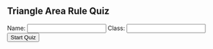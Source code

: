 <!DOCTYPE html>
<html lang="en">
<head>
  <meta charset="UTF-8">
  <meta name="viewport" content="width=device-width, initial-scale=1.0">
  <title>Triangle Area Rule Quiz</title>
  <link href="https://cdn.jsdelivr.net/npm/tailwindcss@2.2.19/dist/tailwind.min.css" rel="stylesheet">
  <script>
    let studentName = "";
    let studentClass = "";
    let currentQuestion = 0;
    let score = 0;
    let totalQuestions = 10;
    let questions = [];

    function startQuiz() {
      studentName = document.getElementById("name").value;
      studentClass = document.getElementById("class").value;
      if (!studentName || !studentClass) {
        alert("Please enter your name and class.");
        return;
      }
      document.getElementById("login").style.display = "none";
      document.getElementById("quiz").style.display = "block";
      generateQuestions();
      showQuestion();
    }

    function generateQuestions() {
      for (let i = 0; i < totalQuestions; i++) {
        let a = randomInt(5, 15);
        let b = randomInt(5, 15);
        let angle = [30, 45, 60, 90][Math.floor(Math.random() * 4)];
        let radians = angle * Math.PI / 180;
        let area = 0.5 * a * b * Math.sin(radians);
        area = Math.round(area * 10) / 10;

        let choices = generateChoices(area);
        questions.push({ a, b, angle, area, choices });
      }
    }

    function generateChoices(correct) {
      let choices = new Set([correct]);
      while (choices.size < 4) {
        let offset = (Math.random() * 6 - 3).toFixed(1);
        let candidate = Math.round((correct + parseFloat(offset)) * 10) / 10;
        if (candidate !== correct && candidate >= 0) {
          choices.add(candidate);
        }
      }
      return shuffle(Array.from(choices));
    }

    function showQuestion() {
      const q = questions[currentQuestion];
      document.getElementById("questionNum").innerText = `Question ${currentQuestion + 1} of ${totalQuestions}`;
      document.getElementById("questionText").innerText = 
        `What is the area of a triangle with a = ${q.a} cm, b = ${q.b} cm, angle C = ${q.angle}°?`;
      const optionsDiv = document.getElementById("options");
      optionsDiv.innerHTML = "";
      q.choices.forEach((choice, i) => {
        optionsDiv.innerHTML += `
          <label class="block my-2"><input type="radio" name="option" value="${choice}" class="mr-2"> ${choice} cm²</label>`;
      });
    }

    function submitAnswer() {
      const selected = document.querySelector('input[name="option"]:checked');
      if (!selected) {
        alert("Please select an answer.");
        return;
      }
      const answer = parseFloat(selected.value);
      const correct = questions[currentQuestion].area;

      if (answer === correct) {
        score++;
        alert("✅ Correct!");
      } else {
        alert(`❌ Incorrect. The correct answer was ${correct} cm².`);
      }

      currentQuestion++;
      if (currentQuestion < totalQuestions) {
        showQuestion();
      } else {
        endQuiz();
      }
    }

    function endQuiz() {
      document.getElementById("quiz").style.display = "none";
      document.getElementById("result").style.display = "block";
      document.getElementById("finalScore").innerText = `Thanks, ${studentName}! Your score: ${score} out of ${totalQuestions}`;
      sendToSheet();
    }

    function sendToSheet() {
const url = "https://script.google.com/macros/s/AKfycbyKaPcnMA1MyhnO93TNpwerHtPFzkjv93kVWW0Y3Tt4UXP0SvW6nnueMsZwQ-r66B-NNA/exec";
      fetch(url, {
        method: "POST",
        mode: "no-cors",
        headers: { "Content-Type": "application/json" },
        body: JSON.stringify({
          name: studentName,
          class: studentClass,
          score: score,
          total: totalQuestions,
          timestamp: new Date().toISOString()
        })
      });
    }

    function randomInt(min, max) {
      return Math.floor(Math.random() * (max - min + 1)) + min;
    }

    function shuffle(array) {
      for (let i = array.length - 1; i > 0; i--) {
        const j = Math.floor(Math.random() * (i + 1));
        [array[i], array[j]] = [array[j], array[i]];
      }
      return array;
    }
  </script>
</head>
<body class="bg-blue-50 min-h-screen flex flex-col items-center justify-center p-4">
  <div class="bg-white p-6 rounded shadow-lg w-full max-w-md" id="login">
    <h2 class="text-xl font-bold mb-4">Triangle Area Rule Quiz</h2>
    <label class="block mb-2">Name: <input type="text" id="name" class="border p-1 w-full"></label>
    <label class="block mb-4">Class: <input type="text" id="class" class="border p-1 w-full"></label>
    <button onclick="startQuiz()" class="bg-blue-500 text-white px-4 py-2 rounded hover:bg-blue-600">Start Quiz</button>
  </div>

  <div id="quiz" class="bg-white p-6 rounded shadow-lg w-full max-w-md" style="display:none;">
    <h2 class="text-xl font-bold mb-4" id="questionNum"></h2>
    <p class="mb-4" id="questionText"></p>
    <div id="options" class="mb-4"></div>
    <button onclick="submitAnswer()" class="bg-green-500 text-white px-4 py-2 rounded hover:bg-green-600">Submit Answer</button>
  </div>

  <div id="result" class="bg-white p-6 rounded shadow-lg w-full max-w-md text-center" style="display:none;">
    <h2 class="text-xl font-bold mb-4">Quiz Complete!</h2>
    <p id="finalScore"></p>
  </div>
</body>
</html>

